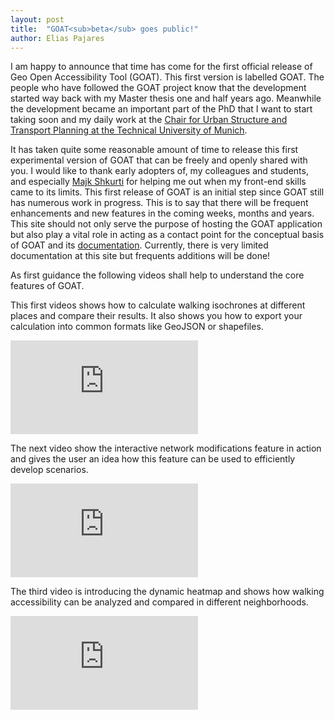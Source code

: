 ```yaml
---
layout: post
title:  "GOAT<sub>beta</sub> goes public!"
author: Elias Pajares
---
```


I am happy to announce that time has come for the first official release of Geo Open Accessibility Tool (GOAT). This first version is labelled GOAT.
The people who have followed the GOAT project know that the development started way back with my Master thesis one and half years ago. Meanwhile the development became an important part of the PhD that I want to start taking soon and my daily work at the [Chair for Urban Structure and Transport Planning at the Technical University of Munich](https://www.sv.bgu.tum.de).

It has taken quite some reasonable amount of time to release this first experimental version of GOAT that can be freely and openly shared with you. I would like to thank early adopters of, my colleagues and students, and especially [Majk Shkurti](https://github.com/majkshkurti) for helping me out when my front-end skills came to its limits.
This first release of GOAT is an initial step since GOAT still has numerous work in progress. This is to say that there will be frequent enhancements and new features in the coming weeks, months and years.
This site should not only serve the purpose of hosting the GOAT application but also play a vital role in acting as a contact point for the conceptual basis of GOAT and its [documentation](/docs/about). Currently, there is very limited documentation at this site but frequents additions will be done!


As first guidance the following videos shall help to understand the core features of GOAT.

This first videos shows how to calculate walking isochrones at different places and compare their results. It also shows you how to export your calculation into common formats like GeoJSON or shapefiles.

<p align="left">
<div class="embed-responsive embed-responsive-16by9">
  <iframe class="embed-responsive-item" src="https://player.vimeo.com/video/311547681" frameborder="0" webkitallowfullscreen mozallowfullscreen allowfullscreen></iframe>
</div>

The next video show the interactive network modifications feature in action and gives the user an idea how this feature can be used to efficiently develop scenarios.

<div class="embed-responsive embed-responsive-16by9">
  <iframe class="embed-responsive-item" src="https://player.vimeo.com/video/311550100" frameborder="0" webkitallowfullscreen mozallowfullscreen allowfullscreen></iframe>
</div>

The third video is introducing the dynamic heatmap and shows how walking accessibility can be analyzed and compared in different neighborhoods.

<div class="embed-responsive embed-responsive-16by9">
  <iframe class="embed-responsive-item" src="https://player.vimeo.com/video/311549509" frameborder="0" webkitallowfullscreen mozallowfullscreen allowfullscreen></iframe>
</div>
</p>



